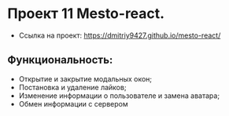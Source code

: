 # Проект 11 Mesto-react.

- Ссылка на проект: https://dmitriy9427.github.io/mesto-react/

## Функциональность: 

* Открытие и закрытие модальных окон;
* Постановка и удаление лайков;
* Изменение информации о пользователе и замена аватара;
* Обмен информации с сервером
